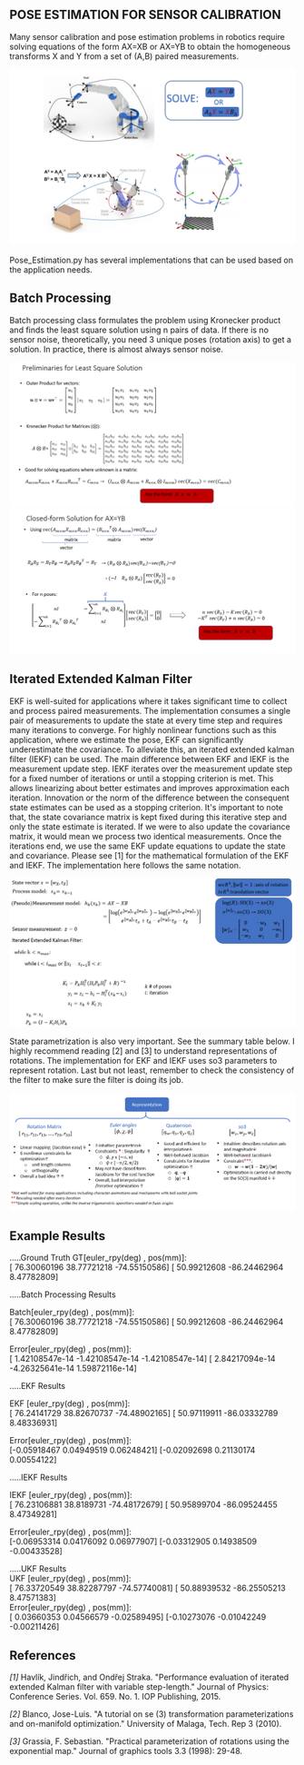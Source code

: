 ## POSE ESTIMATION FOR SENSOR CALIBRATION

Many sensor calibration and pose estimation problems in robotics require solving equations of the form AX=XB or AX=YB to obtain the homogeneous transforms X and Y from a set of (A,B) paired measurements.

![Example Applications](./Figures/pose_estimation_examples.png)

Pose_Estimation.py has several implementations that can be used based on the application needs.

## Batch Processing

Batch processing class formulates the problem using Kronecker product and finds the least square solution using n pairs of data. If there is no sensor noise, theoretically, you need 3 unique poses (rotation axis) to get a solution. In practice, there is almost always sensor noise.

![Preliminaries for Batch Processing Solution](./Figures/Kronecker_Product.png)
![Least-square estimation](./Figures/LSE_solution.png)

## Iterated Extended Kalman Filter 
EKF is well-suited for applications where it takes significant time to collect and process paired measurements. The implementation consumes a single pair of measurements to update the state at every time step and requires many iterations to converge.  For highly nonlinear functions such as this application, where we estimate the pose, EKF can significantly underestimate the covariance. To alleviate this, an iterated extended kalman filter (IEKF) can be used. The main difference between EKF and IEKF is the measurement update step. IEKF iterates over the measurement update step for a fixed number of iterations or until a stopping criterion is met. This allows linearizing about better estimates and improves approximation each iteration.
Innovation or the norm of the difference between the consequent state estimates can be used as a stopping criterion. It's important to note that, the state covariance matrix is kept fixed during this iterative step and only the state estimate is iterated. If we were to also update the covariance matrix, it would mean we process two identical measurements.  Once the iterations end, we use the same EKF update equations to update the state and covariance. Please see [1] for the mathematical formulation of the EKF and IEKF. The implementation here follows the same notation. 

![IEKF implementations](./Figures/IEKF.png)

State parametrization is also very important. See the summary table below. I highly recommend reading [2] and [3] to understand representations of rotations. The implementation for EKF and IEKF uses so3 parameters to represent rotation. Last but not least, remember to check the consistency of the filter to make sure the filter is doing its job.

![Representations of Rotation](./Figures/Rotation_representations.png)

## Example Results

.....Ground Truth
GT[euler_rpy(deg) , pos(mm)]:   
[ 76.30060196  38.77721218 -74.55150586] [ 50.99212608 -86.24462964   8.47782809]  


.....Batch Processing Results

Batch[euler_rpy(deg) , pos(mm)]:   
[ 76.30060196  38.77721218 -74.55150586] [ 50.99212608 -86.24462964   8.47782809]

Error[euler_rpy(deg) , pos(mm)]:   
[ 1.42108547e-14 -1.42108547e-14 -1.42108547e-14] [ 2.84217094e-14 -4.26325641e-14  1.59872116e-14]


.....EKF Results

EKF  [euler_rpy(deg) , pos(mm)]:  
[ 76.24141729  38.82670737 -74.48902165] [ 50.97119911 -86.03332789   8.48336931]  

Error[euler_rpy(deg) , pos(mm)]:   
[-0.05918467  0.04949519  0.06248421] [-0.02092698  0.21130174  0.00554122]  


.....IEKF Results

IEKF [euler_rpy(deg) , pos(mm)]:  
[ 76.23106881  38.8189731  -74.48172679] [ 50.95899704 -86.09524455   8.47349281]  

Error[euler_rpy(deg) , pos(mm)]:   
[-0.06953314  0.04176092  0.06977907] [-0.03312905  0.14938509 -0.00433528]  


.....UKF Results  
UKF [euler_rpy(deg) , pos(mm)]:  
[ 76.33720549  38.82287797 -74.57740081] [ 50.88939532 -86.25505213   8.47571383]  
Error[euler_rpy(deg) , pos(mm)]:  
[ 0.03660353  0.04566579 -0.02589495] [-0.10273076 -0.01042249 -0.00211426]  

## References
_[1]_  Havlík, Jindřich, and Ondřej Straka. "Performance evaluation of iterated extended Kalman filter with variable step-length." Journal of Physics: Conference Series. Vol. 659. No. 1. IOP Publishing, 2015.

_[2]_ Blanco, Jose-Luis. "A tutorial on se (3) transformation parameterizations and on-manifold optimization." University of Malaga, Tech. Rep 3 (2010).

_[3]_ Grassia, F. Sebastian. "Practical parameterization of rotations using the exponential map." Journal of graphics tools 3.3 (1998): 29-48.


